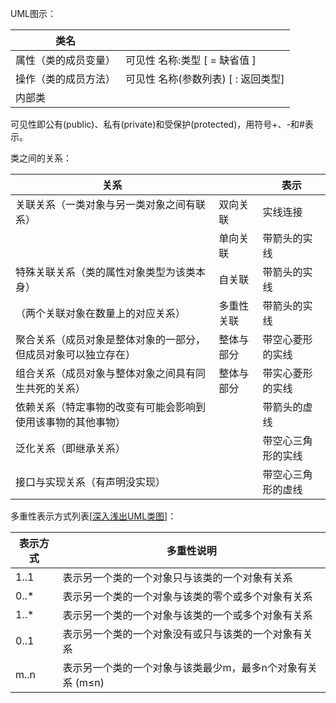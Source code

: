 UML图示：

| 类名                 |                                     |
| -------------------- | ----------------------------------- |
| 属性（类的成员变量） | 可见性 名称:类型 [ = 缺省值 ]       |
| 操作（类的成员方法） | 可见性 名称(参数列表) [ : 返回类型] |
| 内部类               |                                     |

可见性即公有(public)、私有(private)和受保护(protected)，用符号+、-和#表示。

类之间的关系：

| 关系                                                         |            | 表示               |
| ------------------------------------------------------------ | ---------- | ------------------ |
| 关联关系（一类对象与另一类对象之间有联系）                   | 双向关联   | 实线连接           |
|                                                              | 单向关联   | 带箭头的实线       |
| 特殊关联关系（类的属性对象类型为该类本身）                   | 自关联     | 带箭头的实线       |
| （两个关联对象在数量上的对应关系）                           | 多重性关联 | 带箭头的实线       |
| 聚合关系（成员对象是整体对象的一部分，但成员对象可以独立存在） | 整体与部分 | 带空心菱形的实线   |
| 组合关系（成员对象与整体对象之间具有同生共死的关系）         | 整体与部分 | 带实心菱形的实线   |
| 依赖关系（特定事物的改变有可能会影响到使用该事物的其他事物） |            | 带箭头的虚线       |
| 泛化关系（即继承关系）                                       |            | 带空心三角形的实线 |
| 接口与实现关系（有声明没实现）                               |            | 带空心三角形的虚线 |

多重性表示方式列表[[深入浅出UML类图](http://www.uml.org.cn/oobject/201211231.asp)]：

| 表示方式 | 多重性说明                                                 |
| -------- | ---------------------------------------------------------- |
| 1..1     | 表示另一个类的一个对象只与该类的一个对象有关系             |
| 0..*     | 表示另一个类的一个对象与该类的零个或多个对象有关系         |
| 1..*     | 表示另一个类的一个对象与该类的一个或多个对象有关系         |
| 0..1     | 表示另一个类的一个对象没有或只与该类的一个对象有关系       |
| m..n     | 表示另一个类的一个对象与该类最少m，最多n个对象有关系 (m≤n) |

